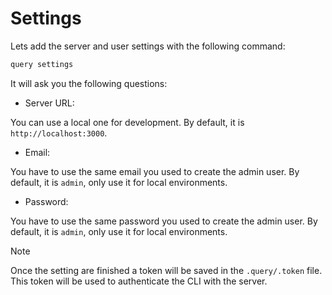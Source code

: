 # Settings

Lets add the server and user settings with the following command:

```sh
query settings
```

It will ask you the following questions:

- Server URL:

You can use a local one for development. By default, it is `http://localhost:3000`.

- Email:

You have to use the same email you used to create the admin user. By default, it is `admin`, only use it for local environments.

- Password:

You have to use the same password you used to create the admin user. By default, it is `admin`, only use it for local environments.

> [!NOTE]
> Once the setting are finished a token will be saved in the `.query/.token` file. This token will be used to authenticate the CLI with the server.
